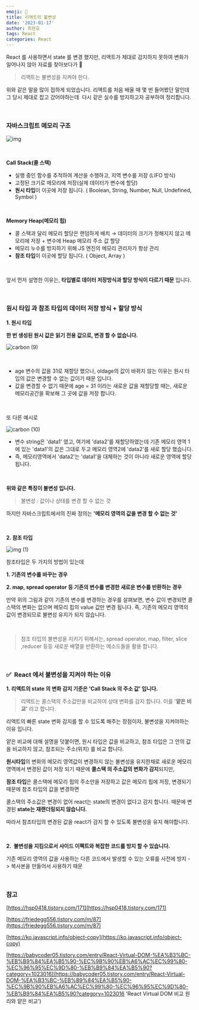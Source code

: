 ```yaml
---
emoji: 📖
title: 리액트의 불변성
date: '2023-01-17'
author: 최현호
tags: React
categories: React
---
```


React 를 사용하면서 state 를 변경 했지만, 리액트가 제대로 감지하지 못하여 변화가 일어나지 않아 자료를 찾아보다가 🥺

> 리액트는 불변성을 지켜야 한다.

위와 같은 말을 많이 접하게 되었습니다. 리액트를 처음 배울 때 몇 번 들어봤던 말인데 그 당시 제대로 잡고 갔어야하는데  다시 같은 실수를 방지하고자 공부하여 정리합니다.

<br>

### **자바스크립트 메모리 구조**

![img](https://user-images.githubusercontent.com/87301268/223899501-bfe38e63-418a-4a4f-8b88-0e72303e8841.png)

<br>

**Call Stack(콜 스택)**

- 실행 중인 함수를 추적하여 계산을 수행하고, 지역 변수를 저장 (LIFO 방식)
- 고정된 크기로 메모리에 저장(실제 데이터가 변수에 할당)
- **원시 타입**</span>이 이곳에 저장 됩니다. ( Boolean, String, Number, Null, Undefined, Symbol )</span>

<br>

**Memory Heap(메모리 힙)**

- 콜 스택과 달리 메모리 할당은 랜덤하게 배치 → 데이터의 크기가 정해지지 않고 메모리에 저장 + 변수에 Heap 메모리 주소 값 할당
- 메모리 누수를 방지하기 위해 JS 엔진의 메모리 관리자가 항상 관리
- **참조 타입**</span>이 이곳에 할당 됩니다. ( Object, Array )</span>

<br>

앞서 먼저 설명한 이유는, **타입별로 데이터 저장방식과 할당 방식이 다르기 때문**</span> 입니다.

<br>

### **원시 타입 과 참조 타입의 데이터 저장 방식 + 할당 방식**

**1\. 원시 타입**

**한 번 생성된 원시 값은 읽기 전용 값으로, 변경 할 수 없습니다.**</span>

![carbon (9)](https://user-images.githubusercontent.com/87301268/223899574-82c136d0-82de-4501-83ac-df453d4b0d01.png)

<br>

- age 변수의 값을 31로 재할당 했으나, oldage의 값이 바뀌지 않는 이유는 원시 타입의 값은 변경할 수 없는 값이기 때문 입니다.
- 값을 변경할 수 없기 때문에 age = 31 이라는 새로운 값을 재할당할 때는, 새로운 메모리공간을 확보해 그 곳에 값을 저장</span> 합니다.

<br>

또 다른 예시로

![carbon (10)](https://user-images.githubusercontent.com/87301268/223899676-a138085e-c6b5-47cb-994e-4df9616b63c7.png)

- 변수 string은 'data1' 였고, 여기에 'data2'를 재할당하였는데 기존 메모리 영역 1에 있는 'data1'의 값은 그대로 두고 메모리 영역2에 'data2'를 새로 할당 했습니다.
- 즉, 메모리영역에서 'data2'는 'data1'을 대체하는 것이 아니라 새로운 영역에 할당됩니다.

<br>

**위와 같은 특징이 불변성</span> 입니다.**

> 불변성 : 값이나 상태를 변경 할 수 없는 것

하지만 자바스크립트에서의 진짜 정의는 **'메모리 영역의 값을 변경 할 수 없는 것'**</span>

<br>

**2\. 참조 타입**

![img (1)](https://user-images.githubusercontent.com/87301268/223899848-b0f4dba2-3ceb-4961-8add-0927f6a5b419.png)

참조타입은 두 가지의 방법이 있는데

**1\. 기존의 변수를 바꾸는 경우**

**2\. map, spread operator 등 기존의 변수를 변경한 새로운 변수를 반환하는 경우**

만약 위의 그림과 같이 기존의 변수를 변경하는 경우를 살펴보면, 변수 값이 변경되면
콜스택의 변화는 없으며 메모리 힙의 value 값만 변경 됩니다. 즉, 기존의 메모리 영역의 값이 변경되므로 불변성 유지가 되지 않습니다.</span>

<br>

> 참조 타입의 불변성을 지키기 위해서는, spread operator, map, filter, slice ,reducer 등등 새로운 배열을 반환하는 메소드들을 활용 합니다.

<br>

### **✅  React 에서 불변성을 지켜야 하는 이유**

**1\. 리액트의 state 의 변화 감지 기준은 'Call Stack 의 주소 값'</span> 입니다.**

> 리액트는 콜스택의 주소값만을 비교하여 상태 변화를 감지 합니다. 이를 '**얕은 비교'**</span> 라고 합니다.

리액트의 빠른 state 변화 감지를 할 수 있도록 해주는 장점이자, 불변성을 지켜야하는 이유 입니다.

얕은 비교에 대해 설명을 덧붙이면, 원시 타입은 값을 비교하고, 참조 타입은 그 안의 값을 비교하지 않고, 참조되는 주소(위치) 를 비교 합니다.

**원시타입**의 변화의 메모리 영역값이 변경하지 않는 불변성을 유지한채로 새로운 메모리 영역에서 변경된 값이 저장 되기 때문에
**콜스택 의 주소값의 변화가 감지**되지만,

**참조 타입**은 콜스택에 메모리 힙의 주소만을 저장하고 값은 메모리 힙에 저장, 변경되기 때문에 참조 타입의 값을 변경하면

콜스택의 주소값은 변경이 없어</span> react는 state의 변경이 없다고 감지 합니다. 때문에 변경된 **state는 재랜더링되지 않습니다.**

따라서 참조타입의 변경된 값을 react가 감지 할 수 있도록 불변성을 유지 해야합니다.

<br>

**2.  불변성을 지킴으로서 사이드 이펙트와 복잡한 코드를 방지 할 수 있습니다.**

기존 메모리 영역의 값을 사용하는 다른 코드에서 발생할 수 있는 오류를 사전에 방지 -> 복사본을 만들어서 사용하기 때문

<br>

### 참고

[https://hsp0418.tistory.com/171](https://hsp0418.tistory.com/171)

[https://friedegg556.tistory.com/m/87](https://friedegg556.tistory.com/m/87)

[https://ko.javascript.info/object-copy](https://ko.javascript.info/object-copy)

[https://babycoder05.tistory.com/entry/React-Virtual-DOM-%EA%B3%BC-%EB%B9%84%EA%B5%90-%EC%9B%90%EB%A6%AC%EC%99%80-%EC%96%95%EC%9D%80-%EB%B9%84%EA%B5%90?category=1023016](https://babycoder05.tistory.com/entry/React-Virtual-DOM-%EA%B3%BC-%EB%B9%84%EA%B5%90-%EC%9B%90%EB%A6%AC%EC%99%80-%EC%96%95%EC%9D%80-%EB%B9%84%EA%B5%90?category=1023016 'React Virtual DOM 비교 원리와 얕은 비교')

<br>

```toc

```
